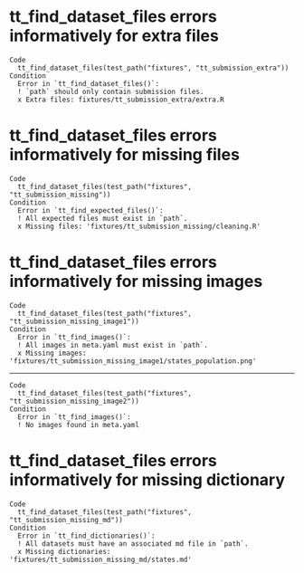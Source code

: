 # tt_find_dataset_files errors informatively for extra files

    Code
      tt_find_dataset_files(test_path("fixtures", "tt_submission_extra"))
    Condition
      Error in `tt_find_dataset_files()`:
      ! `path` should only contain submission files.
      x Extra files: fixtures/tt_submission_extra/extra.R

# tt_find_dataset_files errors informatively for missing files

    Code
      tt_find_dataset_files(test_path("fixtures", "tt_submission_missing"))
    Condition
      Error in `tt_find_expected_files()`:
      ! All expected files must exist in `path`.
      x Missing files: 'fixtures/tt_submission_missing/cleaning.R'

# tt_find_dataset_files errors informatively for missing images

    Code
      tt_find_dataset_files(test_path("fixtures", "tt_submission_missing_image1"))
    Condition
      Error in `tt_find_images()`:
      ! All images in meta.yaml must exist in `path`.
      x Missing images: 'fixtures/tt_submission_missing_image1/states_population.png'

---

    Code
      tt_find_dataset_files(test_path("fixtures", "tt_submission_missing_image2"))
    Condition
      Error in `tt_find_images()`:
      ! No images found in meta.yaml

# tt_find_dataset_files errors informatively for missing dictionary

    Code
      tt_find_dataset_files(test_path("fixtures", "tt_submission_missing_md"))
    Condition
      Error in `tt_find_dictionaries()`:
      ! All datasets must have an associated md file in `path`.
      x Missing dictionaries: 'fixtures/tt_submission_missing_md/states.md'

